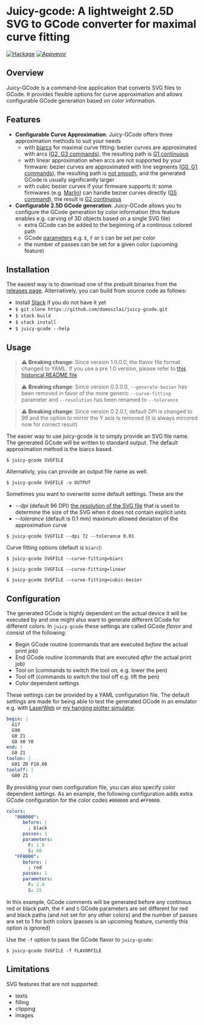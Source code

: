 # Juicy-gcode: A lightweight 2.5D SVG to GCode converter for maximal curve fitting

[![Hackage](https://img.shields.io/hackage/v/juicy-gcode.svg)](https://hackage.haskell.org/package/juicy-gcode)
[![Appveyor](https://ci.appveyor.com/api/projects/status/github/domoszlai/juicy-gcode?branch=master&svg=true)](https://ci.appveyor.com/project/domoszlai/juicy-gcode)

## Overview

Juicy-GCode is a command-line application that converts SVG files to GCode. It provides flexible options for curve approximation and allows configurable GCode generation based on color information.

## Features 

- **Configurable Curve Approximation**: Juicy-GCode offers three approximation methods to suit your needs
   - with [biarcs](http://dlacko.org/blog/2016/10/19/approximating-bezier-curves-by-biarcs/) for maximal curve fitting: bezier curves are approximated with arcs ([G2, G3 commands](https://marlinfw.org/meta/gcode/)), the resulting path is [G1 continuous](https://skill-lync.com/blogs/introductions-to-surface-continuities-and-its-types)
   - with linear approximation when arcs are not supported by your firmware: bezier curves are approximated with line segments ([G0, G1 commands](https://marlinfw.org/meta/gcode/)), the resulting path is [not smooth](https://skill-lync.com/blogs/introductions-to-surface-continuities-and-its-types), and the generated GCode is usually significantly larger 
   - with cubic bezier curves if your firmware supports it: some firmwares (e.g. [Marlin](https://marlinfw.org/docs/gcode/G005.html)) can handle bezier curves directly ([G5 command](https://marlinfw.org/meta/gcode/)), the result is [G2 continuous](https://skill-lync.com/blogs/introductions-to-surface-continuities-and-its-types)
- **Configurable 2.5D GCode generation**: Juicy-GCode allows you to configure the GCode generation by color information (this feature enables e.g. carving of 3D objects based on a single SVG file)
   - extra GCode can be added to the beginning of a continous colored path
   - GCode [parameters](https://reprap.org/wiki/G-code#G0_.26_G1:_Move) e.g. `E`, `F` or `S` can be set per color
   - the number of passes can be set for a given color (upcoming feature)

## Installation

The easiest way is to download one of the prebuilt binaries from the [releases page](https://github.com/domoszlai/juicy-gcode/releases).
Alternatively, you can build from source code as follows:

- Install [Stack](https://docs.haskellstack.org/en/stable/install_and_upgrade/) if you do not have it yet
- `$ git clone https://github.com/domoszlai/juicy-gcode.git`
- `$ stack build`
- `$ stack install`
- `$ juicy-gcode --help`

## Usage

> :warning: **Breaking change**: Since version 1.0.0.0, the flavor file format changed to YAML. If you use a pre 1.0 version, please refer to [this historical README file](https://github.com/domoszlai/juicy-gcode/blob/9d573918eb1c4a99801c8d6745f7471ba987828c/README.md)

> :warning: **Breaking change**: Since version 0.3.0.0, `--generate-bezier` has been removed in favor of the more generic `--curve-fitting` parameter and `--resolution` has been renamed to `--tolerance`

> :warning: **Breaking change**: Since version 0.2.0.1, default DPI is changed to 96 and the option to mirror the Y axis is removed (it is always mirrored now for correct result)

The easier way to use juicy-gcode is to simply provide an SVG file name. The generated GCode will be written to standard output. The default approximation method is the biarcs based.

```
$ juicy-gcode SVGFILE
```

Alternativly, you can provide an output file name as well.

```
$ juicy-gcode SVGFILE -o OUTPUT
```

Sometimes you want to overwrite some default settings. These are the 

* *--dpi* (default 96 DPI) [the resolution of the SVG file](https://developer.mozilla.org/en-US/docs/Web/CSS/resolution) that is used to determine the size of the SVG when it does not contain explicit units
* *--tolerance* (default is 0.1 mm) maximum allowed deviation of the approximation curve
 
```
$ juicy-gcode SVGFILE --dpi 72 --tolerance 0.01 
```

Curve fitting options (default is `biarc`):

```
$ juicy-gcode SVGFILE --curve-fitting=biarc
```
```
$ juicy-gcode SVGFILE --curve-fitting=linear
```
```
$ juicy-gcode SVGFILE --curve-fitting=cubic-bezier
```

## Configuration

The generated GCode is highly dependent on the actual device it will be executed by and one might also want to generate different GCode for different colors. In `juicy-gcode` these settings are called GCode *flavor* and consist of the following:

- Begin GCode routine (commands that are executed *before* the actual print job)
- End GCode routine (commands that are executed *after* the actual print job)
- Tool on (commands to switch the tool on, e.g. lower the pen)
- Tool off (commands to switch the tool off e.g. lift the pen)
- Color dependent settings

These settings can be provided by a YAML configuration file. The default settings
are made for being able to test the generated GCode in an emulator e.g. with [LaserWeb](https://laserweb.yurl.ch/)
or [my hanging plotter simulator](https://github.com/domoszlai/hanging-plotter-simulator). 

```YAML
begin: |
  G17
  G90
  G0 Z1
  G0 X0 Y0
end: |
  G0 Z1
toolon: |
  G01 Z0 F10.00
tooloff: |
  G00 Z1
```

By providing your own configuration file, you can also specify color dependent settings. As an example, the following
configuration adds extra GCode configuration for the color codes `#000000` and `#FF0000`.

```YAML
colors:
   "000000": 
      before: |
        ; black
      passes: 1
      parameters:
        F: 1.0 
        S: 80
   "FF0000": 
      before: |
        ; red
      passes: 1
      parameters:
        F: 2.0 
        S: 25
```

In this example, GCode comments will be generated before any continous red or black path, the `F` and `S` GCode parameters are
set different for red and black paths (and not set for any other colors) and the number of passes are set to 1 for both colors (passes is an upcoming feature, currently this option is ignored)

Use the `-f` option to pass the GCode flavor to `juicy-gcode`:

```
$ juicy-gcode SVGFILE -f FLAVORFILE
```

## Limitations

SVG features that are not supported:

- texts
- filling
- clipping
- images
